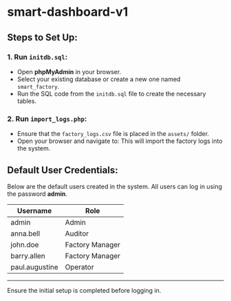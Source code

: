 # smart-dashboard-v1

## Steps to Set Up:

### 1. Run `initdb.sql`:
- Open **phpMyAdmin** in your browser.
- Select your existing database or create a new one named `smart_factory`.
- Run the SQL code from the `initdb.sql` file to create the necessary tables.

### 2. Run `import_logs.php`:
- Ensure that the `factory_logs.csv` file is placed in the `assets/` folder.
- Open your browser and navigate to:
This will import the factory logs into the system.

## Default User Credentials:

Below are the default users created in the system. All users can log in using the password **admin**.

| Username         | Role            |
|------------------|-----------------|
| admin            | Admin           |
| anna.bell        | Auditor         |
| john.doe         | Factory Manager |
| barry.allen      | Factory Manager |
| paul.augustine   | Operator        |

---

Ensure the initial setup is completed before logging in.
